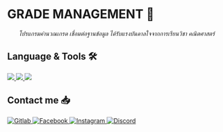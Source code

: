 <h1>GRADE MANAGEMENT 📁</h1>

<p align="center">
<i>โปรแกรมคำนวณเกรด เชื่อมต่อฐานข้อมูล ได้รับแรงบันดาลใจจากการเรียนวิชา คณิตศาสตร์</i>
</p>
 
<h2>Language & Tools 🛠️</h2>
<a href="#" target="_blank">
    <img src="https://img.shields.io/badge/Python-FFD43B?style=for-the-badge&logo=python&logoColor=white">
  </a> 
<a href="#" target="_blank">
    <img src="https://img.shields.io/badge/MySQL-005C84?style=for-the-badge&logo=mysql&logoColor=white">
  </a>   
   <a href="#" target="_blank">
    <img src="https://img.shields.io/badge/GIT-E44C30?style=for-the-badge&logo=git&logoColor=white">
  </a> 



<h2>Contact me 📥</h2>
<a href="https://gitlab.com/lnwtxn" target="_blank">
    <img alt="Gitlab" src="https://img.shields.io/badge/GitLab-330F63?style=for-the-badge&logo=gitlab&logoColor=white">
  </a> 
<a href="https://fb.com/thunder2004" target="_blank">
    <img alt="Facebook" src="https://img.shields.io/badge/Facebook-1877F2?style=for-the-badge&logo=facebook&logoColor=white">
  </a>   
   <a href="https://instagram.com/kitton._" target="_blank">
    <img alt="Instagram" src="https://img.shields.io/badge/Instagram-E4405F?style=for-the-badge&logo=instagram&logoColor=white">
  </a>  
  <a href="https://discord.gg/mHaTetPxyd" target="_blank">
    <img alt="Discord" src="https://img.shields.io/badge/Discord-7289DA?style=for-the-badge&logo=discord&logoColor=white">
  </a>  